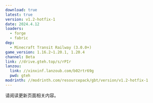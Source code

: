 ```yaml
---
download: true
latest: true
version: v1.2-hotfix-1
date: 2024.4.12
loaders:
  - forge
  - fabric
dep:
  - Minecraft Transit Railway (3.0.0+)
game_version: 1.16.2~1.20.1, 1.20.4
channel: Beta
link: //drive.gteh.top/s/rPIr
lanzou:
  link: //xinxinf.lanzoub.com/b02rtr69g
  pwd: gteh
modrinth: //modrinth.com/resourcepack/gbt/version/v1.2-hotfix-1
---
```


请阅读更新页面相关内容。